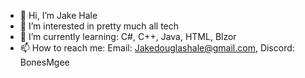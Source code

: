 - 👋 Hi, I’m Jake Hale
- 👀 I’m interested in pretty much all tech
- 🌱 I’m currently learning: C#, C++, Java, HTML, Blzor
- 📫 How to reach me: Email: Jakedouglashale@gmail.com, Discord: BonesMgee

<!---
BonesMgee/BonesMgee is a ✨ special ✨ repository because its `README.md` (this file) appears on your GitHub profile.
You can click the Preview link to take a look at your changes.
--->
